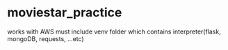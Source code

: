 # moviestar_practice
works with AWS
must include venv folder which contains interpreter(flask, mongoDB, requests, ...etc)
